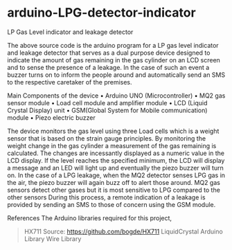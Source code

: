 # arduino-LPG-detector-indicator
LP Gas Level indicator and leakage detector

The above source code is the arduino program for a LP gas level indicator and leakage detector that serves as a dual purpose device designed to indicate the amount of gas remaining in the gas cylinder on an LCD screen and to sense the presence of a leakage. In the case of such an event a buzzer turns on to inform the people around and automatically send an SMS to the respective caretaker of the premises. 

Main Components of the device
•	Arduino UNO (Microcontroller)
•	MQ2 gas sensor module
•	Load cell module and amplifier module
•	LCD (Liquid Crystal Display) unit
•	GSM(Global System for Mobile communication) module
•	Piezo electric buzzer

The device monitors the gas level using three Load cells which is a weight sensor that is based on the strain gauge principles. By monitoring the weight change in the gas cylinder a measurement of the gas remaining is calculated. The changes are incessantly displayed as a numeric value in the LCD display.
If the level reaches the specified minimum, the LCD will display a message and an LED will light up and eventually the piezo buzzer will turn on.
In the case of a LPG leakage, when the MQ2 detector senses LPG gas in the air, the piezo buzzer will again buzz off to alert those around. MQ2 gas sensors detect other gases but it is most sensitive to LPG compared to the other sensors During this process, a remote indication of a leakage is provided by sending an SMS to those of concern using the GSM module.

References
The Arduino libraries required for this project,
> HX711 Source:  https://github.com/bogde/HX711
> LiquidCrystal Arduino Library
> Wire Library

